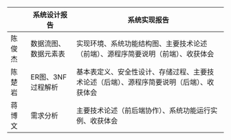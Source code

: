 |        | 系统设计报告         | 系统实现报告                                                 |
| ------ | -------------------- | ------------------------------------------------------------ |
| 陈俊杰 | 数据流图、数据元素表 | 实现环境、系统功能结构图、主要技术论述（前端）、源程序简要说明（前端）、收获体会 |
| 陈楚岩 | ER图、3NF过程解析    | 基本表定义、安全性设计、存储过程、主要技术论述（后端）、源程序简要说明（后端）、收获体会 |
| 蒋博文 | 需求分析             | 主要技术论述（前后端协作）、系统功能运行实例、收获体会       |

